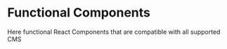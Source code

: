 # Functional Components

Here functional React Components that are compatible with all supported CMS